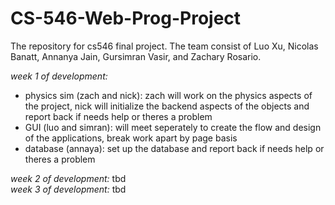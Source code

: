 # CS-546-Web-Prog-Project
The repository for cs546 final project. The team consist of Luo Xu, Nicolas Banatt, Annanya Jain, Gursimran Vasir, and Zachary Rosario.

*week 1 of development:*
* physics sim (zach and nick): zach will work on the physics aspects of the project, nick will initialize the backend aspects of the objects and report back if needs help or theres a problem
* GUI (luo and simran): will meet seperately to create the flow and design of the applications, break work apart by page basis
* database (annaya): set up the database and report back if needs help or theres a problem

*week 2 of development:* tbd\
*week 3 of development:* tbd
